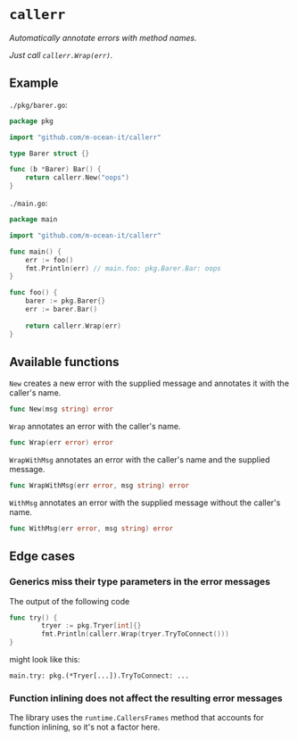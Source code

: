 # `callerr`

*Automatically annotate errors with method names.*

*Just call `callerr.Wrap(err)`.*

## Example

`./pkg/barer.go`:
```go
package pkg

import "github.com/m-ocean-it/callerr"

type Barer struct {}

func (b *Barer) Bar() {
    return callerr.New("oops")
}
```

`./main.go`:
```go
package main

import "github.com/m-ocean-it/callerr"

func main() {
    err := foo()
    fmt.Println(err) // main.foo: pkg.Barer.Bar: oops
}

func foo() {
    barer := pkg.Barer{}
    err := barer.Bar()
    
    return callerr.Wrap(err)
}
```

## Available functions

`New` creates a new error with the supplied message and annotates it with the caller's name.
```go
func New(msg string) error
```

`Wrap` annotates an error with the caller's name.
```go
func Wrap(err error) error
```

`WrapWithMsg` annotates an error with the caller's name and the supplied message.
```go
func WrapWithMsg(err error, msg string) error
```

`WithMsg` annotates an error with the supplied message without the caller's name.
```go
func WithMsg(err error, msg string) error
```

## Edge cases

### Generics miss their type parameters in the error messages

The output of the following code
```go
func try() {
        tryer := pkg.Tryer[int]{}
        fmt.Println(callerr.Wrap(tryer.TryToConnect()))
}
```
might look like this:
```
main.try: pkg.(*Tryer[...]).TryToConnect: ...
```

### Function inlining does not affect the resulting error messages

The library uses the `runtime.CallersFrames` method that accounts for function inlining, so it's not a factor here.
